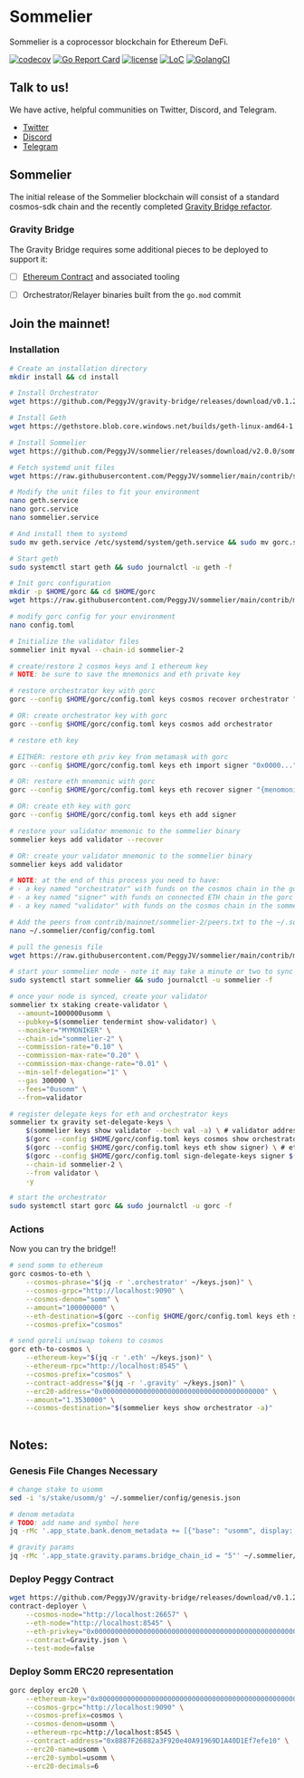 # Sommelier

Sommelier is a coprocessor blockchain for Ethereum DeFi.

[![codecov](https://codecov.io/gh/peggyjv/sommelier/branch/main/graph/badge.svg)](https://codecov.io/gh/peggyjv/sommelier)
[![Go Report Card](https://goreportcard.com/badge/github.com/peggyjv/sommelier)](https://goreportcard.com/report/github.com/peggyjv/sommelier)
[![license](https://img.shields.io/github/license/peggyjv/sommelier.svg)](https://github.com/peggyjv/sommelier/blob/main/LICENSE)
[![LoC](https://tokei.rs/b1/github/peggyjv/sommelier)](https://github.com/peggyjv/sommelier)
[![GolangCI](https://golangci.com/badges/github.com/peggyjv/sommelier.svg)](https://golangci.com/r/github.com/peggyjv/sommelier)

## Talk to us!

We have active, helpful communities on Twitter, Discord, and Telegram.

* [Twitter](https://twitter.com/sommfinance)
* [Discord](https://discord.gg/gZzaPmDzUq)
* [Telegram](https://t.me/peggyvaults)

## Sommelier

The initial release of the Sommelier blockchain will consist of a standard cosmos-sdk chain and the recently completed [Gravity Bridge refactor](https://github.com/peggyjv/gravity-bridge).

### Gravity Bridge

The Gravity Bridge requires some additional pieces to be deployed to support it:

- [ ] [Ethereum Contract](https://github.com/PeggyJV/gravity-bridge/tree/main/solidity) and associated tooling
- [ ] Orchestrator/Relayer binaries built from the `go.mod` commit 


## Join the mainnet!

### Installation

```bash 
# Create an installation directory
mkdir install && cd install

# Install Orchestrator
wget https://github.com/PeggyJV/gravity-bridge/releases/download/v0.1.21/contract-deployer https://github.com/PeggyJV/gravity-bridge/releases/download/v0.1.21/orchestrator https://github.com/PeggyJV/gravity-bridge/releases/download/v0.1.21/relayer https://github.com/PeggyJV/gravity-bridge/releases/download/v0.1.21/gorc && chmod +x * && sudo mv * /usr/bin

# Install Geth
wget https://gethstore.blob.core.windows.net/builds/geth-linux-amd64-1.10.4-aa637fd3.tar.gz && tar -xvf geth-linux-amd64-1.10.4-aa637fd3.tar.gz && sudo mv geth-linux-amd64-1.10.4-aa637fd3/geth /usr/bin/geth && rm -rf geth-linux-amd64-1.10.4-aa637fd3*

# Install Sommelier
wget https://github.com/PeggyJV/sommelier/releases/download/v2.0.0/sommelier_2.0.0_linux_amd64.tar.gz && tar -xf sommelier_2.0.0_linux_amd64.tar.gz && sudo mv sommelier /usr/bin && rm -rf sommelier_2.0.0_linux_amd64* LICENSE README.md

# Fetch systemd unit files
wget https://raw.githubusercontent.com/PeggyJV/sommelier/main/contrib/systemd/geth.service https://raw.githubusercontent.com/PeggyJV/sommelier/main/contrib/systemd/gorc.service https://raw.githubusercontent.com/PeggyJV/sommelier/main/contrib/systemd/sommelier.service

# Modify the unit files to fit your environment
nano geth.service
nano gorc.service
nano sommelier.service

# And install them to systemd
sudo mv geth.service /etc/systemd/system/geth.service && sudo mv gorc.service /etc/systemd/system/ && sudo mv sommelier.service /etc/systemd/system/ && sudo systemctl daemon-reload

# Start geth
sudo systemctl start geth && sudo journalctl -u geth -f

# Init gorc configuration
mkdir -p $HOME/gorc && cd $HOME/gorc
wget https://raw.githubusercontent.com/PeggyJV/sommelier/main/contrib/mainnet/sommelier-2/config.toml

# modify gorc config for your environment
nano config.toml

# Initialize the validator files
sommelier init myval --chain-id sommelier-2

# create/restore 2 cosmos keys and 1 ethereum key
# NOTE: be sure to save the mnemonics and eth private key

# restore orchestrator key with gorc 
gorc --config $HOME/gorc/config.toml keys cosmos recover orchestrator "{menmonic}"

# OR: create orchestrator key with gorc 
gorc --config $HOME/gorc/config.toml keys cosmos add orchestrator

# restore eth key 

# EITHER: restore eth priv key from metamask with gorc 
gorc --config $HOME/gorc/config.toml keys eth import signer "0x0000..."

# OR: restore eth mnemonic with gorc
gorc --config $HOME/gorc/config.toml keys eth recover signer "{menomonic}"

# OR: create eth key with gorc 
gorc --config $HOME/gorc/config.toml keys eth add signer

# restore your validator mnemonic to the sommelier binary
sommelier keys add validator --recover

# OR: create your validator mnemonic to the sommelier binary
sommelier keys add validator

# NOTE: at the end of this process you need to have:
# - a key named "orchestrator" with funds on the cosmos chain in the gorc keystore
# - a key named "signer" with funds on connected ETH chain in the gorc keystore
# - a key named "validator" with funds on the cosmos chain in the sommelier keystore

# Add the peers from contrib/mainnet/sommelier-2/peers.txt to the ~/.sommelier/config/config.toml file
nano ~/.sommelier/config/config.toml

# pull the genesis file 
wget https://raw.githubusercontent.com/PeggyJV/sommelier/main/contrib/mainnet/sommelier-2/genesis.json -O $HOME/.sommelier/config/genesis.json

# start your sommelier node - note it may take a minute or two to sync all of the blocks
sudo systemctl start sommelier && sudo journalctl -u sommelier -f

# once your node is synced, create your validator 
sommelier tx staking create-validator \
  --amount=1000000usomm \
  --pubkey=$(sommelier tendermint show-validator) \
  --moniker="MYMONIKER" \
  --chain-id="sommelier-2" \
  --commission-rate="0.10" \
  --commission-max-rate="0.20" \
  --commission-max-change-rate="0.01" \
  --min-self-delegation="1" \
  --gas 300000 \
  --fees="0usomm" \
  --from=validator

# register delegate keys for eth and orchestrator keys
sommelier tx gravity set-delegate-keys \
    $(sommelier keys show validator --bech val -a) \ # validator address
    $(gorc --config $HOME/gorc/config.toml keys cosmos show orchestrator) \ # orchestrator address (this must be run manually and address extracted)
    $(gorc --config $HOME/gorc/config.toml keys eth show signer) \ # eth signer address
    $(gorc --config $HOME/gorc/config.toml sign-delegate-keys signer $(sommelier keys show validator --bech val -a)) \
    --chain-id sommelier-2 \
    --from validator \
    -y

# start the orchestrator
sudo systemctl start gorc && sudo journalctl -u gorc -f
```

### Actions

Now you can try the bridge!!

```bash
# send somm to ethereum
gorc cosmos-to-eth \
    --cosmos-phrase="$(jq -r '.orchestrator' ~/keys.json)" \
    --cosmos-grpc="http://localhost:9090" \
    --cosmos-denom="somm" \
    --amount="100000000" \
    --eth-destination=$(gorc --config $HOME/gorc/config.toml keys eth show signer) \
    --cosmos-prefix="cosmos"

# send goreli uniswap tokens to cosmos
gorc eth-to-cosmos \
    --ethereum-key="$(jq -r '.eth' ~/keys.json)" \
    --ethereum-rpc="http://localhost:8545" \
    --cosmos-prefix="cosmos" \
    --contract-address="$(jq -r '.gravity' ~/keys.json)" \
    --erc20-address="0x0000000000000000000000000000000000000000" \
    --amount="1.3530000" \
    --cosmos-destination="$(sommelier keys show orchestrator -a)"
    
```

## Notes:

### Genesis File Changes Necessary

```bash
# change stake to usomm
sed -i 's/stake/usomm/g' ~/.sommelier/config/genesis.json

# denom metadata
# TODO: add name and symbol here
jq -rMc '.app_state.bank.denom_metadata += [{"base": "usomm", display: "somm", "description": "A staking test token", "denom_units": [{"denom": "usomm", "exponent": 0}, {"denom": "somm", "exponent": 6}]}]' ~/.sommelier/config/genesis.json > ~/.sommelier/config/genesis.json

# gravity params
jq -rMc '.app_state.gravity.params.bridge_chain_id = "5"' ~/.sommelier/config/genesis.json > ~/.sommelier/config/genesis.json
```

### Deploy Peggy Contract

```bash
wget https://github.com/PeggyJV/gravity-bridge/releases/download/v0.1.21/Gravity.json
contract-deployer \
    --cosmos-node="http://localhost:26657" \
    --eth-node="http://localhost:8545" \
    --eth-privkey="0x0000000000000000000000000000000000000000000000000000000000000000" \
    --contract=Gravity.json \
    --test-mode=false
```

### Deploy Somm ERC20 representation

```bash
gorc deploy erc20 \
    --ethereum-key="0x0000000000000000000000000000000000000000000000000000000000000000" \
    --cosmos-grpc="http://localhost:9090" \
    --cosmos-prefix=cosmos \
    --cosmos-denom=usomm \
    --ethereum-rpc=http://localhost:8545 \
    --contract-address="0x8887F26882a3F920e40A91969D1A40D1Ef7efe10" \
    --erc20-name=usomm \
    --erc20-symbol=usomm \
    --erc20-decimals=6 
```
